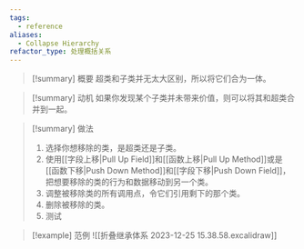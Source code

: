 ```yaml
---
tags:
  - reference
aliases:
  - Collapse Hierarchy
refactor_type: 处理概括关系
---
```

> [!summary] 概要
> 超类和子类并无太大区别，所以将它们合为一体。

> [!summary] 动机
> 如果你发现某个子类并未带来价值，则可以将其和超类合并到一起。

> [!summary] 做法
> 1. 选择你想移除的类，是超类还是子类。
> 2. 使用[[字段上移|Pull Up Field]]和[[函数上移|Pull Up Method]]或是[[函数下移|Push Down Method]]和[[字段下移|Push Down Field]]，把想要移除的类的行为和数据移动到另一个类。
> 3. 调整被移除类的所有调用点，令它们引用剩下的那个类。
> 4. 删除被移除的类。
> 5. 测试

> [!example] 范例
> ![[折叠继承体系 2023-12-25 15.38.58.excalidraw]]